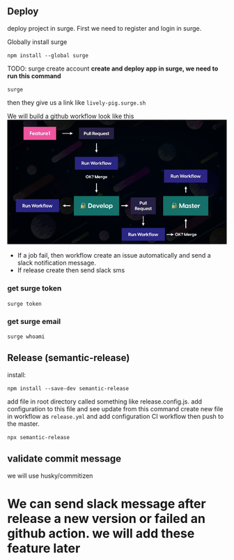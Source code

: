 ## Deploy

deploy project in surge. First we need to register and login in surge.

Globally install surge

```
npm install --global surge
```

TODO: surge create account
**create and deploy app in surge, we need to run this command**

```
surge
```

then they give us a link like `lively-pig.surge.sh`

We will build a github workflow look like this
![workflow](./workflow.png)

- If a job fail, then workflow create an issue automatically and send a slack notification message.
- If release create then send slack sms

### get surge token

```
surge token
```

### get surge email

```
surge whoami
```

## Release (semantic-release)

install:

```
npm install --save-dev semantic-release
```

add file in root directory called something like release.config.js.
add configuration to this file and see update from this command
create new file in workflow as `release.yml` and add configuration CI workflow then push to the master.

```
npx semantic-release
```

## validate commit message

we will use husky/commitizen

# We can send slack message after release a new version or failed an github action. we will add these feature later
